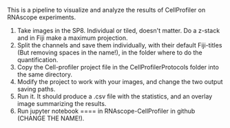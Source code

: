 This is a pipeline to visualize and analyze the results of CellProfiler on RNAscope experiments.

1. Take images in the SP8. Individual or tiled, doesn't matter. Do a z-stack and in Fiji make a maximum projection.
2. Split the channels and save them individually, with their default Fiji-titles (But removing spaces in the name!), in the folder where to do the quantification.
3. Copy the Cell-profiler project file in the CellProfilerProtocols folder into the same directory.
4. Modify the project to work with your images, and change the two output saving paths.
5. Run it. It should produce a .csv file with the statistics, and an overlay image summarizing the results.
6. Run jupyter notebook ==== in RNAscope-CellProfiler in github (CHANGE THE NAME!).

